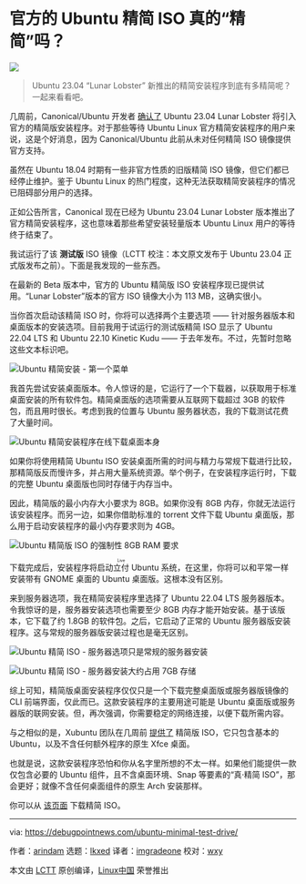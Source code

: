 [#]: subject: "Is Official Ubuntu Mini ISO Truly Minimal? A Test Drive"
[#]: via: "https://debugpointnews.com/ubuntu-minimal-test-drive/"
[#]: author: "arindam https://debugpointnews.com/author/dpicubegmail-com/"
[#]: collector: "lkxed"
[#]: translator: "imgradeone"
[#]: reviewer: "wxy"
[#]: publisher: "wxy"
[#]: url: "https://linux.cn/article-15761-1.html"

官方的 Ubuntu 精简 ISO 真的“精简”吗？
======

![][0]

> Ubuntu 23.04 “Lunar Lobster” 新推出的精简安装程序到底有多精简呢？一起来看看吧。

几周前，Canonical/Ubuntu 开发者 [确认了][1] Ubuntu 23.04 Lunar Lobster 将引入官方的精简版安装程序。对于那些等待 Ubuntu Linux 官方精简安装程序的用户来说，这是个好消息，因为 Canonical/Ubuntu 此前从未对任何精简 ISO 镜像提供官方支持。

虽然在 Ubuntu 18.04 时期有一些非官方性质的旧版精简 ISO 镜像，但它们都已经停止维护。鉴于 Ubuntu Linux 的热门程度，这种无法获取精简安装程序的情况已阻碍部分用户的选择。

正如公告所言，Canonical 现在已经为 Ubuntu 23.04 Lunar Lobster 版本推出了官方精简安装程序，这也意味着那些希望安装轻量版本 Ubuntu Linux 用户的等待终于结束了。

我试运行了该 **测试版** ISO 镜像（LCTT 校注：本文原文发布于 Ubuntu 23.04 正式版发布之前）。下面是我发现的一些东西。

在最新的 Beta 版本中，官方的 Ubuntu 精简版 ISO 安装程序现已提供试用。“Lunar Lobster”版本的官方 ISO 镜像大小为 113 MB，这确实很小。

当你首次启动该精简 ISO 时，你将可以选择两个主要选项 —— 针对服务器版本和桌面版本的安装选项。目前我用于试运行的测试版精简 ISO 显示了 Ubuntu 22.04 LTS 和 Ubuntu 22.10 Kinetic Kudu —— 于去年发布。不过，先暂时忽略这些文本标识吧。

![Ubuntu 精简安装 - 第一个菜单][2]

我首先尝试安装桌面版本。令人惊讶的是，它运行了一个下载器，以获取用于标准桌面安装的所有软件包。精简桌面版的选项需要从互联网下载超过 3GB 的软件包，而且用时很长。考虑到我的位置与 Ubuntu 服务器状态，我的下载测试花费了大量时间。

![Ubuntu 精简安装程序在线下载桌面本身][3]

如果你将使用精简 Ubuntu ISO 安装桌面所需的时间与精力与常规下载进行比较，那精简版反而慢许多，并占用大量系统资源。举个例子，在安装程序运行时，下载的完整 Ubuntu 桌面版也同时存储于内存当中。

因此，精简版的最小内存大小要求为 8GB。如果你没有 8GB 内存，你就无法运行该安装程序。而另一边，如果你借助标准的 torrent 文件下载 Ubuntu 桌面版，那么用于启动安装程序的最小内存要求则为 4GB。

![Ubuntu 精简版 ISO 的强制性 8GB RAM 要求][4]

下载完成后，安装程序将启动<ruby>立付<rt>Live</rt></ruby> Ubuntu 系统，在这里，你将可以和平常一样安装带有 GNOME 桌面的 Ubuntu 桌面版。这根本没有区别。

来到服务器选项，我在精简安装程序里选择了 Ubuntu 22.04 LTS 服务器版本。令我惊讶的是，服务器安装选项也需要至少 8GB 内存才能开始安装。基于该版本，它下载了约 1.8GB 的软件包。之后，它启动了正常的 Ubuntu 服务器版安装程序。这与常规的服务器版安装过程也是毫无区别。

![Ubuntu 精简 ISO - 服务器选项只是常规的服务器安装][5]

![Ubuntu 精简 ISO - 服务器安装大约占用 7GB 存储][6]

综上可知，精简版桌面安装程序仅仅只是一个下载完整桌面版或服务器版镜像的 CLI 前端界面，仅此而已。这款安装程序的主要用途可能是 Ubuntu 桌面版或服务器版的联网安装。但，再次强调，你需要稳定的网络连接，以便下载所需内容。

与之相似的是，Xubuntu 团队在几周前 [提供了][7] 精简版 ISO，它只包含基本的 Ubuntu，以及不含任何额外程序的原生 Xfce 桌面。

也就是说，这款安装程序恐怕和你从名字里所想的不太一样。如果他们能提供一款仅包含必要的 Ubuntu 组件，且不含桌面环境、Snap 等要素的“真·精简 ISO”，那会更好；就像不含任何桌面组件的原生 Arch 安装那样。

你可以从 [该页面][8] 下载精简 ISO。

--------------------------------------------------------------------------------

via: https://debugpointnews.com/ubuntu-minimal-test-drive/

作者：[arindam][a]
选题：[lkxed][b]
译者：[imgradeone](https://github.com/imgradeone)
校对：[wxy](https://github.com/wxy)

本文由 [LCTT](https://github.com/LCTT/TranslateProject) 原创编译，[Linux中国](https://linux.cn/) 荣誉推出

[a]: https://debugpointnews.com/author/dpicubegmail-com/
[b]: https://github.com/lkxed/
[1]: https://linux.cn/article-15588-1.html
[2]: https://debugpointnews.com/wp-content/uploads/2023/04/Ubuntu-minimal-install-first-menu.jpg
[3]: https://debugpointnews.com/wp-content/uploads/2023/04/Ubuntu-mini-installer-downloads-the-desktop-itself-online.jpg
[4]: https://debugpointnews.com/wp-content/uploads/2023/04/Mandatory-requirement-of-8GB-RAM-for-Ubuntu-mini-ISO.jpg
[5]: https://debugpointnews.com/wp-content/uploads/2023/04/Ubuntu-mini-ISO-server-option-is-just-regular-server-installation.jpg
[6]: https://debugpointnews.com/wp-content/uploads/2023/04/Ubuntu-mini-ISO-server-install-takes-around-7GB-of-storage.jpg
[7]: https://www.debugpoint.com/xubuntu-minimal/
[8]: https://cdimages.ubuntu.com/ubuntu-mini-iso/daily-live/current/
[0]: https://img.linux.net.cn/data/attachment/album/202304/27/213525ymlmxicpt3ctmlti.jpg